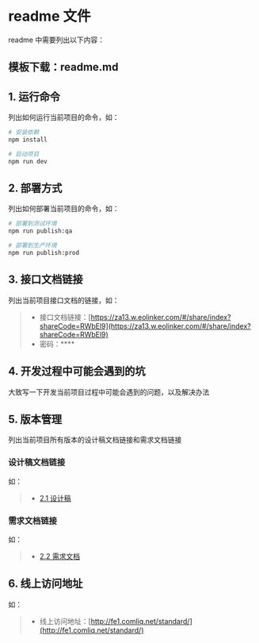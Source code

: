 # readme 文件

readme 中需要列出以下内容：

## 模板下载：<code-link href="/templates/project-readme.md">readme.md</code-link>

## 1. 运行命令

列出如何运行当前项目的命令，如：

```bash
# 安装依赖
npm install

# 启动项目
npm run dev
```

## 2. 部署方式

列出如何部署当前项目的命令，如：

```bash
# 部署到测试环境
npm run publish:qa

# 部署到生产环境
npm run publish:prod
```

## 3. 接口文档链接

列出当前项目接口文档的链接，如：

> - 接口文档链接：[https://za13.w.eolinker.com/#/share/index?shareCode=RWbEl9](https://za13.w.eolinker.com/#/share/index?shareCode=RWbEl9)
> - 密码：****

## 4. 开发过程中可能会遇到的坑

大致写一下开发当前项目过程中可能会遇到的问题，以及解决办法

## 5. 版本管理

列出当前项目所有版本的设计稿文档链接和需求文档链接

### 设计稿文档链接

如：

> - [2.1 设计稿](https://www.figma.com/file/KEToPTDnGQWll4nr5UtU3t/%E5%8C%85%E5%88%86%E9%85%8D_%E6%96%B0%E5%A2%9E%E5%86%85%E5%AE%B9v1?node-id=4891%3A135)

### 需求文档链接

如：

> - [2.2 需求文档](https://bihu.feishu.cn/docs/doccnZYTL7Mh98AZwIAhY9MMfHh)

## 6. 线上访问地址

如：

> - 线上访问地址：[http://fe1.comliq.net/standard/](http://fe1.comliq.net/standard/)
